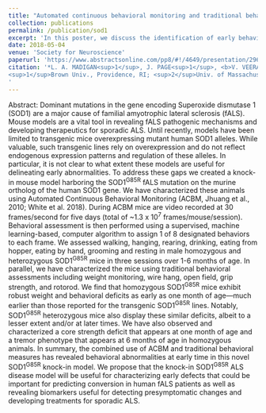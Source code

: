 ```yaml
---
title: "Automated continuous behavioral monitoring and traditional behavioral testing reveal early phenotypes in a novel SOD1-G85R knock-in mouse model of ALS"
collection: publications
permalink: /publication/sod1
excerpt: 'In this poster, we discuss the identification of early behavioral deficits in the SOD1<sup>G85R</sup> mouse model for ALS. We also briefly discuss our automated behavioral monitoring system and its application to efficiently recording and analyzing activities of mice on a massively parallel scale.'
date: 2018-05-04
venue: 'Society for Neuroscience'
paperurl: 'https://www.abstractsonline.com/pp8/#!/4649/presentation/29641'
citation: '*L. A. MADIGAN<sup>1</sup>, J. PAGE<sup>1</sup>, <b>V. VEERABADRAN<sup>1</sup></b>, T. SHARMA<sup>1</sup>, J. DOMINOV<sup>2</sup>, T. SERRE<sup>1</sup>, R. H. BROWN<sup>2</sup>, J. R. FALLON<sup>1</sup>;
<sup>1</sup>Brown Univ., Providence, RI; <sup>2</sup>Univ. of Massachusetts Med. Sch., Worcester, MA. Automated continuous behavioral monitoring and traditional behavioral testing reveal early phenotypes in a novel SOD1-G85R knock-in mouse model of ALS. Program No. 472.22. 2018 Neuroscience Meeting Planner. San Diego, CA: Society for Neuroscience, 2018. Online.
'
---
```


Abstract: Dominant mutations in the gene encoding Superoxide dismutase 1 (SOD1) are a major cause of familial amyotrophic lateral sclerosis (fALS). Mouse models are a vital tool in revealing fALS pathogenic mechanisms and developing therapeutics for sporadic ALS. Until recently, models have been limited to transgenic mice overexpressing mutant human SOD1 alleles. While valuable, such transgenic lines rely on overexpression and do not reflect endogenous expression patterns and regulation of these alleles. In particular, it is not clear to what extent these models are useful for delineating early abnormalities. To address these gaps we created a knock-in mouse model harboring the SOD1<sup>G85R</sup> fALS mutation on the murine ortholog of the human SOD1 gene. We have characterized these animals using Automated Continuous Behavioral Monitoring (ACBM, Jhuang et al., 2010; White et al. 2018). During ACBM mice are video recorded at 30 frames/second for five days (total of ~1.3 x 10<sup>7</sup> frames/mouse/session). Behavioral assessment is then performed using a supervised, machine learning-based, computer algorithm to assign 1 of 8 designated behaviors to each frame. We assessed walking, hanging, rearing, drinking, eating from hopper, eating by hand, grooming and resting in male homozygous and heterozygous SOD1<sup>G85R</sup> mice in three sessions over 1-6 months of age. In parallel, we have characterized the mice using traditional behavioral assessments including weight monitoring, wire hang, open field, grip strength, and rotorod. We find that homozygous SOD1<sup>G85R</sup> mice exhibit robust weight and behavioral deficits as early as one month of age—much earlier than those reported for the transgenic SOD1<sup>G85R</sup> lines. Notably, SOD1<sup>G85R</sup> heterozygous mice also display these similar deficits, albeit to a lesser extent and/or at later times. We have also observed and characterized a core strength deficit that appears at one month of age and a tremor phenotype that appears at 6 months of age in homozygous animals. In summary, the combined use of ACBM and traditional behavioral measures has revealed behavioral abnormalities at early time in this novel SOD1<sup>G85R</sup> knock-in model. We propose that the knock-in SOD1<sup>G85R</sup> ALS disease model will be useful for characterizing early defects that could be important for predicting conversion in human fALS patients as well as revealing biomarkers useful for detecting presymptomatic changes and developing treatments for sporadic ALS.
